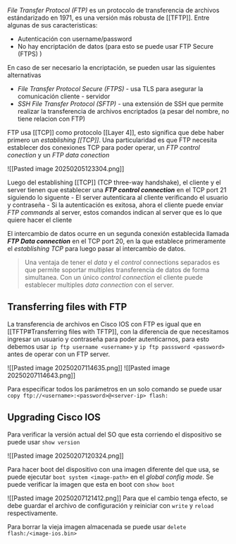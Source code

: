 _File Transfer Protocol (FTP)_ es un protocolo de transferencia de archivos estándarizado en 1971, es una versión más robusta de [[TFTP]]. Entre algunas de sus caracteristicas:
- Autenticación con username/password 
- No hay encriptación de datos (para esto se puede usar FTP Secure (FTPS) )


En caso de ser necesario la encriptación, se pueden usar las siguientes alternativas 
- _File Transfer Protocol Secure (FTPS)_ - usa TLS para asegurar la comunicación cliente - servidor 
- _SSH File Transfer Protocol (SFTP)_ - una extensión de SSH que permite realizar la transferencia de archivos encriptados (a pesar del nombre, no tiene relacion con FTP)

FTP usa [[TCP]] como protocolo [[Layer 4]], esto significa que debe haber primero un _establishing [[TCP]]_. Una particularidad es que FTP necesita establecer dos conexiones TCP para poder operar, un _FTP control conection_ y un _FTP data conection_

![[Pasted image 20250205123304.png]]

Luego del establishing [[TCP]] (TCP three-way handshake), el cliente y el server tienen que establecer una **_FTP control connection_** en el TCP port 21 siguiendo lo siguente 
	- El server autenticara al cliente verificando el usuario y contraseña 
	- Si la autenticación es exitosa, ahora el cliente puede enviar _FTP commands_ al server, estos comandos indican al server que es lo que quiere hacer el cliente 

El intercambio de datos ocurre en un segunda conexión establecida llamada **_FTP Data connection_** en el TCP port 20, en la que establece primeramente el _establishing TCP_ para luego pasar al intercambio de datos.

> Una ventaja de tener el _data_ y el _control_ connections separados es que permite soportar multiples transferencia de datos de forma simultanea. Con un único _control connection_ el cliente puede establecer multiples _data connection_ con el server. 


## Transferring files with FTP 
La transferencia de archivos en Cisco IOS con FTP es igual que en [[TFTP#Transferring files with TFTP]], con la diferencia de que necesitamos ingresar un usuario y contraseña para poder autenticarnos, para esto debemos usar `ip ftp username <username>` y `ip ftp passsword <password>` antes de operar con un FTP server.

![[Pasted image 20250207114635.png]]
![[Pasted image 20250207114643.png]]

Para especificar todos los parámetros en un solo comando se puede usar `copy ftp://<username>:<password>@<server-ip> flash:`

## Upgrading Cisco IOS 
Para verificar la versión actual del SO que esta corriendo el dispositivo se puede usar `show version`

![[Pasted image 20250207120324.png]]

Para hacer boot del dispositivo con una imagen diferente del que usa, se puede ejecutar `boot system <image-path>` en el _global config mode_. Se puede verificar la imagen que esta en boot con `show boot`

![[Pasted image 20250207121412.png]]
Para que el cambio tenga efecto, se debe guardar el archivo de configuración y reiniciar con `write` y `reload` respectivamente. 

Para borrar la vieja imagen almacenada se puede usar `delete flash:/<image-ios.bin>`
